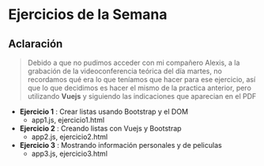 # Ejercicios de la Semana

## Aclaración
> Debido a que no pudimos acceder con mi compañero Alexis, a la grabación de la videoconferencia teórica del día martes, no recordamos qué era lo que teníamos que hacer para ese ejercicio, así que lo que decidimos es hacer el mismo de la practica anterior, pero utilizando **Vuejs** y siguiendo las indicaciones que aparecian en el PDF


- **Ejercicio 1** : Crear listas usando Bootstrap y el DOM
  - app1.js, ejercicio1.html
- **Ejercicio 2** : Creando listas con Vuejs y Bootstrap
  - app2.js, ejercicio2.html
- **Ejercicio 3** : Mostrando información personales y de peliculas
  - app3.js, ejercicio3.html


